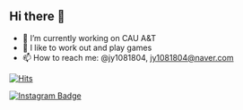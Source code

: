 ## Hi there 👋

- 🔭 I’m currently working on CAU A&T
- 🌱 I like to work out and play games
- 📫 How to reach me: @jy1081804, jy1081804@naver.com

[![Hits](https://hits.seeyoufarm.com/api/count/incr/badge.svg?url=https%3A%2F%2Fgithub.com%2Fjy1081804&count_bg=%2379C83D&title_bg=%23555555&icon=github.svg&icon_color=%23E7E7E7&title=hits&edge_flat=false)](https://hits.seeyoufarm.com)

[![Instagram Badge](https://img.shields.io/badge/Instagram-E4405F?style=flat-square&logo=instagram&logoColor=white&link=https://www.instagram.com/jy1081804)](https://www.instagram.com/jy1081804)

